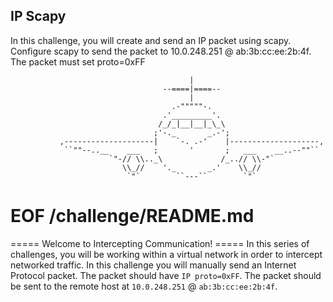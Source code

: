 ## IP Scapy 

In this challenge, you will create and send an IP packet using scapy. Configure scapy to send the packet to 10.0.248.251 @ ab:3b:cc:ee:2b:4f. The packet must set proto=0xFF



                                            |
                                      --====|====--
                                            |  
                                        .-"""""-. 
                                      .'_________'. 
                                     /_/_|__|__|_\_\
                                    ;'-._       _.-';
               ,--------------------|    `-. .-'    |--------------------,
                ``""--..__    ___   ;       '       ;   ___    __..--""``
                          `"-// \\.._\             /_..// \\-"`
                             \\_//    '._       _.'    \\_//
                              `"`        ``---``        `"`


# EOF /challenge/README.md

 
===== Welcome to Intercepting Communication! =====
In this series of challenges, you will be working within a virtual network in order to intercept networked traffic.
In this challenge you will manually send an Internet Protocol packet.
The packet should have `IP proto=0xFF`.
The packet should be sent to the remote host at `10.0.248.251`  @ `ab:3b:cc:ee:2b:4f`.
